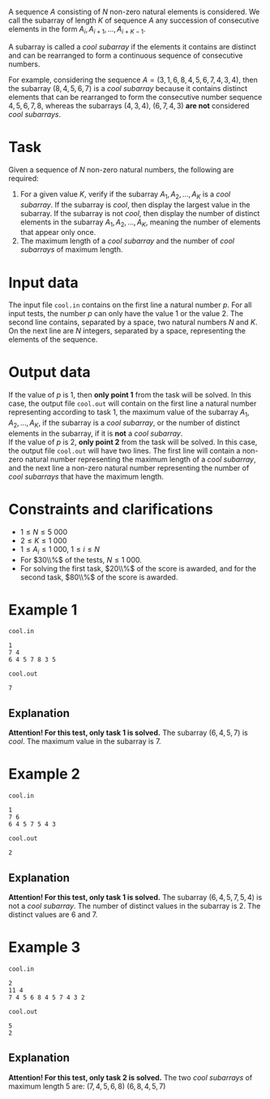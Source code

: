 
A sequence $A$ consisting of $N$ non-zero natural elements is considered. We call the subarray of length $K$ of sequence $A$ any succession of consecutive elements in the form $A_i, A_{i+1}, \dots, A_{i+K-1}$.

A subarray is called a *cool subarray* if the elements it contains are distinct and can be rearranged to form a continuous sequence of consecutive numbers.

For example, considering the sequence $A = (3,1,6,8,4,5,6,7,4,3,4)$, then the subarray $(8,4,5,6,7)$ is a *cool subarray* because it contains distinct elements that can be rearranged to form the consecutive number sequence $4,5,6,7,8$, whereas the subarrays $(4,3,4)$, $(6,7,4,3)$ **are not** considered *cool subarrays*.

# Task
Given a sequence of $N$ non-zero natural numbers, the following are required:
1. For a given value $K$, verify if the subarray $A_1, A_2, \dots, A_K$ is a *cool subarray*. If the subarray is *cool*, then display the largest value in the subarray. If the subarray is not *cool*, then display the number of distinct elements in the subarray $A_1, A_2, \dots, A_K$, meaning the number of elements that appear only once.
2. The maximum length of a *cool subarray* and the number of *cool subarrays* of maximum length.

# Input data
The input file `cool.in` contains on the first line a natural number $p$. For all input tests, the number $p$ can only have the value $1$ or the value $2$. The second line contains, separated by a space, two natural numbers $N$ and $K$. On the next line are $N$ integers, separated by a space, representing the elements of the sequence.

# Output data
If the value of $p$ is $1$, then **only point 1** from the task will be solved. In this case, the output file `cool.out` will contain on the first line a natural number representing according to task $1$, the maximum value of the subarray $A_1, A_2, \dots, A_K$, if the subarray is a *cool subarray*, or the number of distinct elements in the subarray, if it is **not** a *cool subarray*.
\
If the value of $p$ is $2$, **only point 2** from the task will be solved. In this case, the output file `cool.out` will have two lines. The first line will contain a non-zero natural number representing the maximum length of a *cool subarray*, and the next line a non-zero natural number representing the number of *cool subarrays* that have the maximum length.

# Constraints and clarifications
- $1 \leq N \leq 5\ 000$
- $2 \leq K \leq 1\ 000$
- $1 \leq A_i \leq 1\ 000$, $1 \leq i \leq N$
- For $30\\%$ of the tests, $N \leq 1\ 000$.
- For solving the first task, $20\\%$ of the score is awarded, and for the second task, $80\\%$ of the score is awarded.

# Example 1
`cool.in`
```
1
7 4
6 4 5 7 8 3 5
```
`cool.out`
```
7
```

## Explanation
**Attention! For this test, only task 1 is solved.**
The subarray $(6, 4, 5, 7)$ is *cool*.
The maximum value in the subarray is $7$.

# Example 2

`cool.in`
```
1
7 6
6 4 5 7 5 4 3
```
`cool.out`
```
2
```

## Explanation
**Attention! For this test, only task 1 is solved.**
The subarray $(6, 4, 5, 7, 5, 4)$ is not a *cool subarray*. The number of distinct values in the subarray is $2$. The distinct values are $6$ and $7$.

# Example 3
`cool.in`
```
2
11 4
7 4 5 6 8 4 5 7 4 3 2
```
`cool.out`
```
5
2
```
## Explanation
**Attention! For this test, only task 2 is solved.**
The two *cool subarrays* of maximum length $5$ are:
$(7, 4, 5, 6, 8)$
$(6, 8, 4, 5, 7)$
